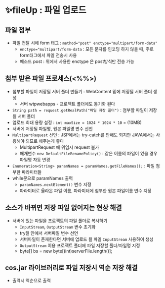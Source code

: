 # ✨fileUp : 파일 업로드

## 파일 첨부
- 파일 전달 시에 form 태그 : `method="post" enctype="multipart/form-data"`
    - `enctype="multipart/form-data` : 모든 문자를 인코딩 하지 않을 때, 주로 form태그에서 파일 전송시 사용
    - 메소드 post : 위에서 사용한 enctype 은 post방식만 전송 가능

## 첨부 받은 파일 프로세스(<%%>)
- 첨부할 파일이 저장될 서버 폴더 만들기 : WebContent 밑에 저징될 서버 폴더 생성
    - 서버 wtpwebapps - 프로젝트 폴더에도 동기화 된다
- `String path = request.getRealPath("파일 저장 폴더")` : 첨부할 파일이 저장될 서버 폴더
- 업로드 최대 용량 설정 : `int maxSize = 1024 * 1024 * 10` = (10MB)
- 서버에 저장될 파일명, 원본 파일명 변수 선언
- `MultipartRequest` 선언 : JSP에서는 try-catch를 안해도 되지만 JAVA에서는 사용해야 되므로 해주는게 좋다
    - MultipartRequest 에 위임시 request 불가
    - 매개변수 `new DefaultFileRenamePolicy()` : 같은 이름의 파일이 있을 경우 파일명 자동 변경
- `Enumeration<String> paramNames = paramNames.getFileNames();` : 파일 첨부한 파라미터들
- while문으로 paramNames 출력
    - `paramNames.nextElement()` 변수 지정
    - 파라미터로 올라온 파일 이름, 파라미터에 첨부한 원본 파일이름 변수 지정

## 소스가 바뀌면 저장 파일 없어지는 현상 해결
- 서버에 있는 파일을 프로젝트의 파일 폴더로 복사하기
    - `InputStream`, `OutputStream` 변수 초기화
    - try절 안에서 서버파일 변수 선언
    - 서버파일이 존재한다면 서버에 업로드 될 파일  `InputStream` 사용하여 생성
    - `OutputStream` 이용 프로젝트 폴더에 파일 저장할 폴더/파일명 지정
    - byte[] bs = new byte[(int)serverFile.length()];

## cos.jar 라이브러리로 파일 저장시 역순 저장 해결

- 출력시 역순으로 출력
